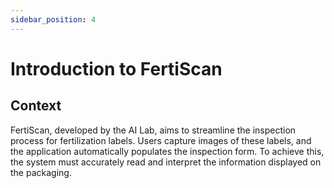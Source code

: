 ```yaml
---
sidebar_position: 4
---
```

# Introduction to FertiScan

## Context

FertiScan, developed by the AI Lab, aims to streamline the inspection process
for fertilization labels. Users capture images of these labels, and the
application automatically populates the inspection form. To achieve this, the
system must accurately read and interpret the information displayed on the
packaging.
